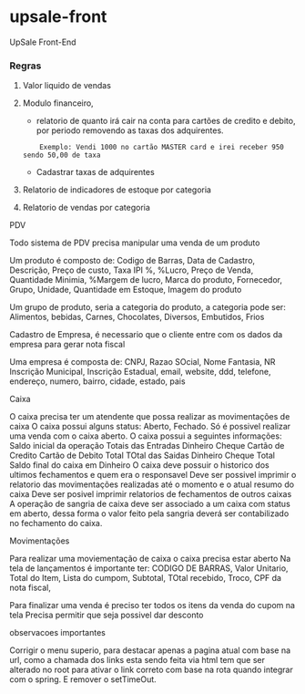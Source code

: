 # upsale-front
UpSale Front-End


### Regras

1. Valor liquido de vendas

2. Modulo financeiro, 
    - relatorio de quanto irá cair na conta para cartões de credito e debito,
    por periodo removendo as taxas dos adquirentes.
    ```
        Exemplo: Vendi 1000 no cartão MASTER card e irei receber 950 sendo 50,00 de taxa
    ```

    - Cadastrar taxas de adquirentes

3. Relatorio de indicadores de estoque por categoria

4. Relatorio de vendas por categoria






PDV


Todo sistema de PDV precisa manipular uma venda de um produto

Um produto é composto de: Codigo de Barras, Data de Cadastro, Descrição, Preço de custo, Taxa IPI %, %Lucro, Preço de Venda, Quantidade Minimia, 
%Margem de lucro, Marca do produto, Fornecedor, Grupo, Unidade, Quantidade em Estoque, Imagem do produto


Um grupo de produto, seria a categoria do produto, a categoria pode ser: Alimentos, bebidas, Carnes, Chocolates, Diversos, Embutidos, Frios


Cadastro de Empresa, é necessario que o cliente entre com os dados da empresa para gerar nota fiscal

Uma empresa é composta de: CNPJ, Razao SOcial, Nome Fantasia, NR Inscrição Municipal, Inscrição Estadual, email, website, ddd, telefone,
endereço, numero, bairro, cidade, estado, pais



Caixa

O caixa precisa ter um atendente que possa realizar as movimentações de caixa
O caixa possui alguns status: Aberto, Fechado. Só é possivel realizar uma venda com o caixa aberto.
O caixa possui a seguintes informações:
    Saldo inicial da operação
    Totais das Entradas
        Dinheiro
        Cheque
        Cartão de Credito
        Cartão de Debito
        Total
    TOtal das Saidas
        Dinheiro
        Cheque
        Total
    Saldo final do caixa em Dinheiro
O caixa deve possuir o historico dos ultimos fechamentos e quem era o responsavel
Deve ser possivel imprimir o relatorio das movimentações realizadas até o momento e o atual resumo do caixa
Deve ser posivel imprimir relatorios de fechamentos de outros caixas
A operação de sangria de caixa deve ser associado a um caixa com status em aberto, dessa forma o valor feito pela sangria
deverá ser contabilizado no fechamento do caixa.


Movimentações

Para realizar uma moviementação de caixa o caixa precisa estar aberto
Na tela de lançamentos é importante ter:
CODIGO DE BARRAS, Valor Unitario, Total do Item, Lista do cumpom, Subtotal, TOtal recebido, Troco,
CPF da nota fiscal,

Para finalizar uma venda é preciso ter todos os itens da venda do cupom na tela
Precisa permitir que seja possivel dar desconto






observacoes importantes


Corrigir o menu superio, para destacar apenas a pagina atual com base na url,
como a chamada dos links esta sendo feita via html tem que ser alterado no root
para ativar o link correto com base na rota quando integrar com o spring.
E remover o setTimeOut.